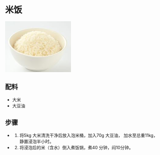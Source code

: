 # 米饭

![米饭](../images/米饭.png)


## 配料

- 大米
- 大豆油

## 步骤

- 1. 将5kg 大米清洗干净后放入泡米桶，加入70g 大豆油，
     加水至总重11kg，静置浸泡半小时。
- 2. 将浸泡后的米（含水）倒入煮饭锅，煮40 分钟，闷10分钟。

